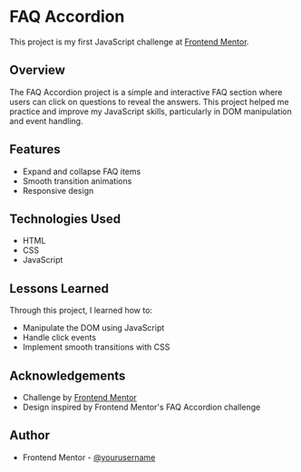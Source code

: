 # FAQ Accordion

This project is my first JavaScript challenge at [Frontend Mentor](https://www.frontendmentor.io).

## Overview

The FAQ Accordion project is a simple and interactive FAQ section where users can click on questions to reveal the answers. This project helped me practice and improve my JavaScript skills, particularly in DOM manipulation and event handling.

## Features

-   Expand and collapse FAQ items
-   Smooth transition animations
-   Responsive design

## Technologies Used

-   HTML
-   CSS
-   JavaScript

## Lessons Learned

Through this project, I learned how to:

-   Manipulate the DOM using JavaScript
-   Handle click events
-   Implement smooth transitions with CSS

## Acknowledgements

-   Challenge by [Frontend Mentor](https://www.frontendmentor.io)
-   Design inspired by Frontend Mentor's FAQ Accordion challenge

## Author

-   Frontend Mentor - [@yourusername](https://www.frontendmentor.io/profile/yourusername)
